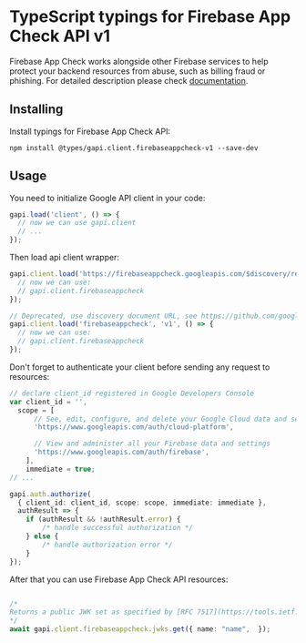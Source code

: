 # TypeScript typings for Firebase App Check API v1

Firebase App Check works alongside other Firebase services to help protect your backend resources from abuse, such as billing fraud or phishing.
For detailed description please check [documentation](https://firebase.google.com/docs/app-check).

## Installing

Install typings for Firebase App Check API:

```
npm install @types/gapi.client.firebaseappcheck-v1 --save-dev
```

## Usage

You need to initialize Google API client in your code:

```typescript
gapi.load('client', () => {
  // now we can use gapi.client
  // ...
});
```

Then load api client wrapper:

```typescript
gapi.client.load('https://firebaseappcheck.googleapis.com/$discovery/rest?version=v1', () => {
  // now we can use:
  // gapi.client.firebaseappcheck
});
```

```typescript
// Deprecated, use discovery document URL, see https://github.com/google/google-api-javascript-client/blob/master/docs/reference.md#----gapiclientloadname----version----callback--
gapi.client.load('firebaseappcheck', 'v1', () => {
  // now we can use:
  // gapi.client.firebaseappcheck
});
```

Don't forget to authenticate your client before sending any request to resources:

```typescript
// declare client_id registered in Google Developers Console
var client_id = '',
  scope = [
      // See, edit, configure, and delete your Google Cloud data and see the email address for your Google Account.
      'https://www.googleapis.com/auth/cloud-platform',

      // View and administer all your Firebase data and settings
      'https://www.googleapis.com/auth/firebase',
    ],
    immediate = true;
// ...

gapi.auth.authorize(
  { client_id: client_id, scope: scope, immediate: immediate },
  authResult => {
    if (authResult && !authResult.error) {
        /* handle successful authorization */
    } else {
        /* handle authorization error */
    }
});
```

After that you can use Firebase App Check API resources: <!-- TODO: make this work for multiple namespaces -->

```typescript

/*
Returns a public JWK set as specified by [RFC 7517](https://tools.ietf.org/html/rfc7517) that can be used to verify App Check tokens. Exactly one of the public keys in the returned set will successfully validate any App Check token that is currently valid.
*/
await gapi.client.firebaseappcheck.jwks.get({ name: "name",  });
```
